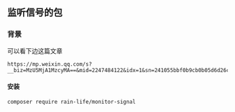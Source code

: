 ## 监听信号的包

### 背景
可以看下边这篇文章
```
https://mp.weixin.qq.com/s?__biz=MzU5MjA1MzcyMA==&mid=2247484122&idx=1&sn=241055bbf0b9cb0b05d6d26cf0c77fac&chksm=fe24d66dc9535f7b42ad00eb8f514d97b5f9124e4ccc1f7780ab0a5f9803fb6f784267d06058&token=984830630&lang=zh_CN#rd
```

#### 安装
```
composer require rain-life/monitor-signal
```
